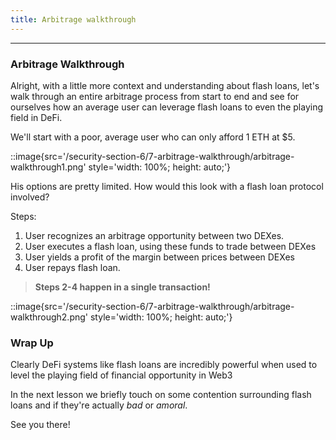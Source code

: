 ```yaml
---
title: Arbitrage walkthrough
---
```


---

### Arbitrage Walkthrough

Alright, with a little more context and understanding about flash loans, let's walk through an entire arbitrage process from start to end and see for ourselves how an average user can leverage flash loans to even the playing field in DeFi.

We'll start with a poor, average user who can only afford 1 ETH at $5.

::image{src='/security-section-6/7-arbitrage-walkthrough/arbitrage-walkthrough1.png' style='width: 100%; height: auto;'}

His options are pretty limited. How would this look with a flash loan protocol involved?

Steps:

1. User recognizes an arbitrage opportunity between two DEXes.
2. User executes a flash loan, using these funds to trade between DEXes
3. User yields a profit of the margin between prices between DEXes
4. User repays flash loan.

> **Steps 2-4 happen in a single transaction!**

::image{src='/security-section-6/7-arbitrage-walkthrough/arbitrage-walkthrough2.png' style='width: 100%; height: auto;'}

### Wrap Up

Clearly DeFi systems like flash loans are incredibly powerful when used to level the playing field of financial opportunity in Web3

In the next lesson we briefly touch on some contention surrounding flash loans and if they're actually _bad_ or _amoral_.

See you there!

